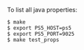 To list all java properties:
```console
$ make
$ export PS5_HOST=ps5
$ export PS5_PORT=9025
$ make test_props
```
